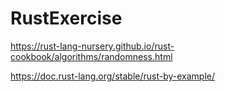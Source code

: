 ﻿# RustExercise

https://rust-lang-nursery.github.io/rust-cookbook/algorithms/randomness.html


https://doc.rust-lang.org/stable/rust-by-example/
